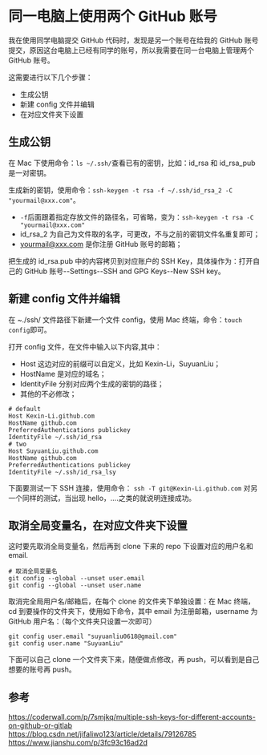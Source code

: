 # 同一电脑上使用两个 GitHub 账号

我在使用同学电脑提交 GitHub 代码时，发现是另一个账号在给我的 GitHub 账号提交，原因这台电脑上已经有同学的账号，所以我需要在同一台电脑上管理两个 GitHub 账号。

这需要进行以下几个步骤：

- 生成公钥
- 新建 config 文件并编辑
- 在对应文件夹下设置

## 生成公钥

在 Mac 下使用命令：`ls ~/.ssh/`查看已有的密钥，比如：id_rsa 和 id_rsa_pub 是一对密钥。

生成新的密钥，使用命令：`ssh-keygen -t rsa -f ~/.ssh/id_rsa_2 -C "yourmail@xxx.com"`。

- `-f`后面跟着指定存放文件的路径名，可省略，变为：`ssh-keygen -t rsa -C "yourmail@xxx.com"`
- id_rsa_2 为自己为文件取的名字，可更改，不与之前的密钥文件名重复即可；
- yourmail@xxx.com 是你注册 GitHub 账号的邮箱；

把生成的 id_rsa.pub 中的内容拷贝到对应账户的 SSH Key，具体操作为：打开自己的 GitHub 账号--Settings--SSH and GPG Keys--New SSH key。

## 新建 config 文件并编辑

在 ~./ssh/ 文件路径下新建一个文件 config，使用 Mac 终端，命令：`touch config`即可。

打开 config 文件，在文件中输入以下内容,其中：

- Host 这边对应的前缀可以自定义，比如 Kexin-Li，SuyuanLiu；
- HostName 是对应的域名；
- IdentityFile 分别对应两个生成的密钥的路径；
- 其他的不必修改；

```
# default
Host Kexin-Li.github.com
HostName github.com
PreferredAuthentications publickey
IdentityFile ~/.ssh/id_rsa
# two
Host SuyuanLiu.github.com
HostName github.com
PreferredAuthentications publickey
IdentityFile ~/.ssh/id_rsa_lsy
```

下面要测试一下 SSH 连接，使用命令：
`ssh -T git@Kexin-Li.github.com`
对另一个同样的测试，当出现 hello，....之类的就说明连接成功。

## 取消全局变量名，在对应文件夹下设置

这时要先取消全局变量名，然后再到 clone 下来的 repo 下设置对应的用户名和 email.

```
# 取消全局变量名
git config --global --unset user.email
git config --global --unset user.name
```

取消完全局用户名/邮箱后，在每个 clone 的文件夹下单独设置：在 Mac 终端，cd 到要操作的文件夹下，使用如下命令，其中 email 为注册邮箱，username 为 GitHub 用户名：（每个文件夹只设置一次即可）

```
git config user.email "suyuanliu0618@gmail.com"
git config user.name "SuyuanLiu"
```

下面可以自己 clone 一个文件夹下来，随便做点修改，再 push，可以看到是自己想要的账号再 push。

## 参考

https://coderwall.com/p/7smjkq/multiple-ssh-keys-for-different-accounts-on-github-or-gitlab
https://blog.csdn.net/jifaliwo123/article/details/79126785  
https://www.jianshu.com/p/3fc93c16ad2d
